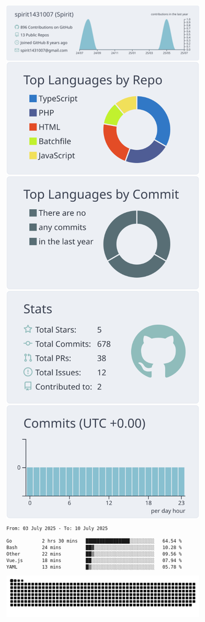 [![](https://raw.githubusercontent.com/spirit1431007/spirit1431007/master/profile-summary-card-output/nord_bright/0-profile-details.svg)](https://git.io/spiritx)
[![](https://raw.githubusercontent.com/spirit1431007/spirit1431007/master/profile-summary-card-output/nord_bright/1-repos-per-language.svg)](https://git.io/spiritx) [![](https://raw.githubusercontent.com/spirit1431007/spirit1431007/master/profile-summary-card-output/nord_bright/2-most-commit-language.svg)](https://git.io/spiritx)
[![](https://raw.githubusercontent.com/spirit1431007/spirit1431007/master/profile-summary-card-output/nord_bright/3-stats.svg)](https://git.io/spiritx) [![](https://raw.githubusercontent.com/spirit1431007/spirit1431007/master/profile-summary-card-output/nord_bright/4-productive-time.svg)](https://git.io/spiritx)

<!--START_SECTION:waka-->

```txt
From: 03 July 2025 - To: 10 July 2025

Go           2 hrs 30 mins   ████████████████░░░░░░░░░   64.54 %
Bash         24 mins         ██▓░░░░░░░░░░░░░░░░░░░░░░   10.28 %
Other        22 mins         ██▒░░░░░░░░░░░░░░░░░░░░░░   09.56 %
Vue.js       18 mins         ██░░░░░░░░░░░░░░░░░░░░░░░   07.94 %
YAML         13 mins         █▒░░░░░░░░░░░░░░░░░░░░░░░   05.78 %
```

<!--END_SECTION:waka-->

![contribution](https://github.com/spirit1431007/spirit1431007/blob/output/github-contribution-grid-snake.svg)
